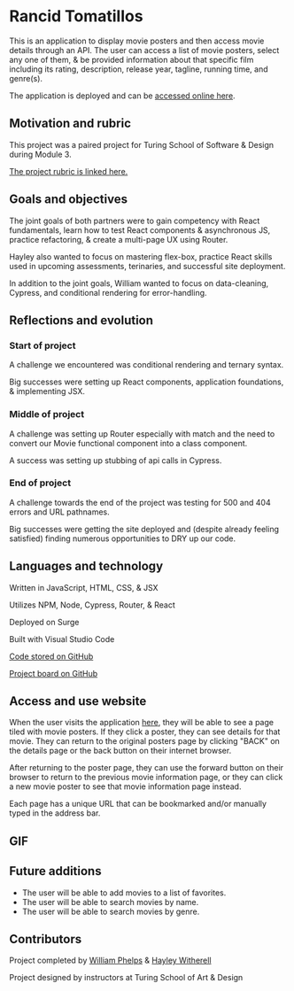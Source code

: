 # Rancid Tomatillos

This is an application to display movie posters and then access movie details through an API. The user can access a list of movie posters, select any one of them, & be provided information about that specific film including its rating, description, release year, tagline, running time, and genre(s).

The application is deployed and can be [accessed online here](https://rottentomatillos.surge.sh/).

## Motivation and rubric

This project was a paired project for Turing School of Software & Design during Module 3.

[The project rubric is linked here.](https://frontend.turing.edu/projects/module-3/rancid-tomatillos-v3.html)

## Goals and objectives

The joint goals of both partners were to gain competency with React fundamentals, learn how to test React components & asynchronous JS, practice refactoring, & create a multi-page UX using Router.

Hayley also wanted to focus on mastering flex-box, practice React skills used in upcoming assessments, terinaries, and successful site deployment.

In addition to the joint goals, William wanted to focus on data-cleaning, Cypress, and conditional rendering for error-handling.

## Reflections and evolution

### Start of project

A challenge we encountered was conditional rendering and ternary syntax.

Big successes were setting up React components, application foundations, & implementing JSX.

### Middle of project

A challenge was setting up Router especially with match and the need to convert our Movie functional component into a class component.

A success was setting up stubbing of api calls in Cypress.

### End of project

A challenge towards the end of the project was testing for 500 and 404 errors and URL pathnames.

Big successes were getting the site deployed and (despite already feeling satisfied) finding numerous opportunities to DRY up our code.

## Languages and technology

Written in JavaScript, HTML, CSS, & JSX

Utilizes NPM, Node, Cypress, Router, & React

Deployed on Surge

Built with Visual Studio Code

[Code stored on GitHub](https://github.com/williamphelps13/rancid-tomatillos)

[Project board on GitHub](https://github.com/williamphelps13/rancid-tomatillos/projects/1) 

## Access and use website

When the user visits the application [here](https://rottentomatillos.surge.sh/), they will be able to see a page tiled with movie posters. If they click a poster, they can see details for that movie. They can return to the original posters page by clicking "BACK" on the details page or the back button on their internet browser.

After returning to the poster page, they can use the forward button on their browser to return to the previous movie information page, or they can click a new movie poster to see that movie information page instead.

Each page has a unique URL that can be bookmarked and/or manually typed in the address bar.

## GIF

## Future additions

* The user will be able to add movies to a list of favorites.
* The user will be able to search movies by name.
* The user will be able to search movies by genre.

## Contributors

Project completed by [William Phelps](https://github.com/williamphelps13) & [Hayley Witherell](https://github.com/hayleyw7)

Project designed by instructors at Turing School of Art & Design
